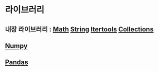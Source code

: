 라이브러리
=========

## 내장 라이브러리 : [Math](https://github.com/dnrudzx/Python/blob/main/Library/%EB%82%B4%EC%9E%A5/Math.py) [String](https://github.com/dnrudzx/Python/blob/main/Library/%EB%82%B4%EC%9E%A5/String.py) [Itertools](https://github.com/dnrudzx/Python/blob/main/Library/%EB%82%B4%EC%9E%A5/Itertools.py) [Collections](https://github.com/dnrudzx/Python/blob/main/Library/%EB%82%B4%EC%9E%A5/Collections.py)
## [Numpy](https://github.com/dnrudzx/Python/tree/main/Library/Numpy)
## [Pandas](https://github.com/dnrudzx/Python/tree/main/Library/Pandas)
